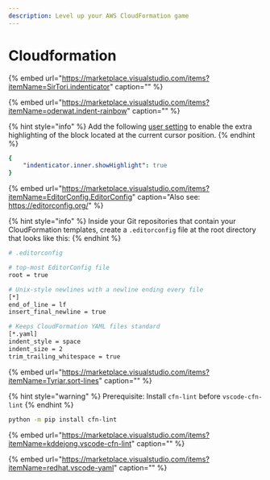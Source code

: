 ```yaml
---
description: Level up your AWS CloudFormation game
---
```


# Cloudformation

{% embed url="https://marketplace.visualstudio.com/items?itemName=SirTori.indenticator" caption="" %}

{% embed url="https://marketplace.visualstudio.com/items?itemName=oderwat.indent-rainbow" caption="" %}

{% hint style="info" %}
Add the following [user setting](https://code.visualstudio.com/docs/getstarted/settings) to enable the extra highlighting of the block located at the current cursor position.
{% endhint %}

```yaml
{
    "indenticator.inner.showHighlight": true
}
```

{% embed url="https://marketplace.visualstudio.com/items?itemName=EditorConfig.EditorConfig" caption="Also see: https://editorconfig.org/" %}

{% hint style="info" %}
Inside your Git repositories that contain your CloudFormation templates, create a `.editorconfig` file at the root directory that looks like this:
{% endhint %}

```bash
# .editorconfig

# top-most EditorConfig file
root = true

# Unix-style newlines with a newline ending every file
[*]
end_of_line = lf
insert_final_newline = true

# Keeps CloudFormation YAML files standard
[*.yaml]
indent_style = space
indent_size = 2
trim_trailing_whitespace = true
```

{% embed url="https://marketplace.visualstudio.com/items?itemName=Tyriar.sort-lines" caption="" %}

{% hint style="warning" %}
Prerequisite: Install `cfn-lint` before `vscode-cfn-lint`
{% endhint %}

```bash
python -m pip install cfn-lint
```

{% embed url="https://marketplace.visualstudio.com/items?itemName=kddejong.vscode-cfn-lint" caption="" %}

{% embed url="https://marketplace.visualstudio.com/items?itemName=redhat.vscode-yaml" caption="" %}

